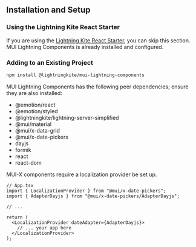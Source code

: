 ## Installation and Setup

### Using the Lightning Kite React Starter

If you are using the [Lightning Kite React Starter](https://github.com/lightningkite/lk-react-starter), you can skip this section. MUI Lightning Components is already installed and configured.

### Adding to an Existing Project

```bash
npm install @lightningkite/mui-lightning-components
```

MUI Lightning Components has the following peer dependencies; ensure they are also installed:

- @emotion/react
- @emotion/styled
- @lightningkite/lightning-server-simplified
- @mui/material
- @mui/x-data-grid
- @mui/x-date-pickers
- dayjs
- formik
- react
- react-dom

MUI-X components require a localization provider be set up.

```tsx
// App.tsx
import { LocalizationProvider } from "@mui/x-date-pickers";
import { AdapterDayjs } from "@mui/x-date-pickers/AdapterDayjs";

// ...

return (
  <LocalizationProvider dateAdapter={AdapterDayjs}>
    // ... your app here
  </LocalizationProvider>
);
```
